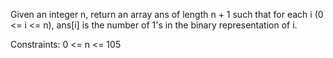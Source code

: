 Given an integer n, return an array ans of length n + 1 such that for each i (0 <= i <= n), ans[i] is the number of 1's in the binary representation of i.

Constraints:
  0 <= n <= 105